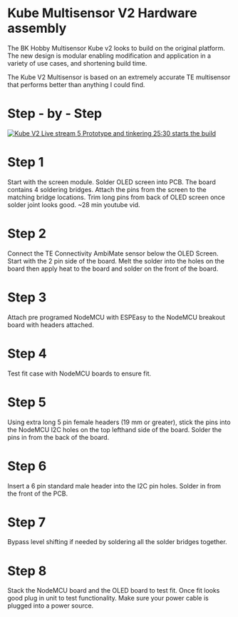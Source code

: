 # Kube Multisensor V2 Hardware assembly
The BK Hobby Multisensor Kube v2 looks to build on the original platform.  The new design is modular enabling modification and application in a variety of use cases, and shortening build time.

The Kube V2 Multisensor is based on an extremely accurate TE multisensor that performs better than anything I could find.
# Step - by - Step 

[![Kube V2 Live stream 5 Prototype and tinkering 25:30 starts the build](http://img.youtube.com/vi/eWV52eQ6LFQ/0.jpg)](http://www.youtube.com/watch?v=eWV52eQ6LFQ)

# **Step 1**

Start with the screen module.  Solder OLED screen into PCB.  The board contains 4 soldering bridges.  Attach the pins from the screen to the matching bridge locations.  Trim long pins from back of OLED screen once solder joint looks good. ~28 min youtube vid.

# **Step 2**

Connect the TE Connectivity AmbiMate sensor below the OLED Screen.  Start with the 2 pin side of the board.  Melt the solder into the holes on the board then apply heat to the board and solder on the front of the board.

# **Step 3**

Attach pre programed NodeMCU with ESPEasy to the NodeMCU breakout board with headers attached.

# **Step 4**

Test fit case with NodeMCU boards to ensure fit.

# **Step 5**

Using extra long 5 pin female headers (19 mm or greater), stick the pins into the NodeMCU I2C holes on the top lefthand side of the board.  Solder the pins in from the back of the board.

# **Step 6**

Insert a 6 pin standard male header into the I2C pin holes.  Solder in from the front of the PCB.

# **Step 7**

Bypass level shifting if needed by soldering all the solder bridges together.

# **Step 8**

Stack the NodeMCU board and the OLED board to test fit.  Once fit looks good plug in unit to test functionality.  Make sure your power cable is plugged into a power source.